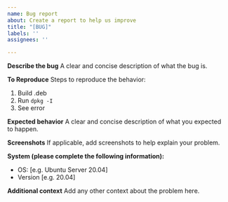 ```yaml
---
name: Bug report
about: Create a report to help us improve
title: "[BUG]"
labels: ''
assignees: ''

---
```


**Describe the bug**
A clear and concise description of what the bug is.

**To Reproduce**
Steps to reproduce the behavior:
1. Build .deb
2. Run `dpkg -I`
3. See error

**Expected behavior**
A clear and concise description of what you expected to happen.

**Screenshots**
If applicable, add screenshots to help explain your problem.

**System (please complete the following information):**
 - OS: [e.g. Ubuntu Server 20.04]
 - Version [e.g. 20.04]

**Additional context**
Add any other context about the problem here.
